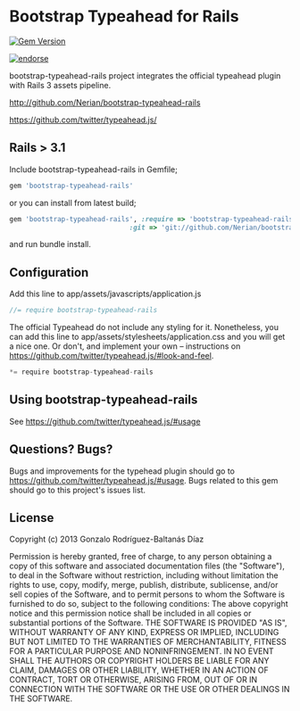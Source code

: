 # Bootstrap Typeahead for Rails

[![Gem Version](https://badge.fury.io/rb/bootstrap-typeahead-rails.png)](http://badge.fury.io/rb/bootstrap-typeahead-rails)

[![endorse](https://api.coderwall.com/nerian/endorsecount.png)](https://coderwall.com/nerian)

bootstrap-typeahead-rails project integrates the official typeahead plugin with Rails 3 assets pipeline.

http://github.com/Nerian/bootstrap-typeahead-rails

https://github.com/twitter/typeahead.js/

## Rails > 3.1
Include bootstrap-typeahead-rails in Gemfile;

``` ruby
gem 'bootstrap-typeahead-rails'
```

or you can install from latest build;

``` ruby
gem 'bootstrap-typeahead-rails', :require => 'bootstrap-typeahead-rails',
                              :git => 'git://github.com/Nerian/bootstrap-typeahead-rails.git'
```

and run bundle install.

## Configuration

Add this line to app/assets/javascripts/application.js

``` javascript
//= require bootstrap-typeahead-rails
```

The official Typeahead do not include any styling for it. Nonetheless, you can add this line to app/assets/stylesheets/application.css and you will get a nice one. Or don't, and implement your own – instructions on https://github.com/twitter/typeahead.js/#look-and-feel.

``` javascript
*= require bootstrap-typeahead-rails
```

## Using bootstrap-typeahead-rails

See https://github.com/twitter/typeahead.js/#usage

## Questions? Bugs?

Bugs and improvements for the typehead plugin should go to https://github.com/twitter/typeahead.js/#usage. Bugs related to this gem should go to this project's issues list.

## License
Copyright (c) 2013 Gonzalo Rodríguez-Baltanás Díaz

Permission is hereby granted, free of charge, to any person obtaining a copy of this software and associated documentation files (the "Software"), to deal in the Software without restriction, including without limitation the rights to use, copy, modify, merge, publish, distribute, sublicense, and/or sell copies of the Software, and to permit persons to whom the Software is furnished to do so, subject to the following conditions:
The above copyright notice and this permission notice shall be included in all copies or substantial portions of the Software.
THE SOFTWARE IS PROVIDED "AS IS", WITHOUT WARRANTY OF ANY KIND, EXPRESS OR IMPLIED, INCLUDING BUT NOT LIMITED TO THE WARRANTIES OF MERCHANTABILITY, FITNESS FOR A PARTICULAR PURPOSE AND NONINFRINGEMENT. IN NO EVENT SHALL THE AUTHORS OR COPYRIGHT HOLDERS BE LIABLE FOR ANY CLAIM, DAMAGES OR OTHER LIABILITY, WHETHER IN AN ACTION OF CONTRACT, TORT OR OTHERWISE, ARISING FROM, OUT OF OR IN CONNECTION WITH THE SOFTWARE OR THE USE OR OTHER DEALINGS IN THE SOFTWARE.
